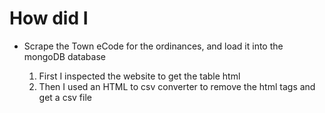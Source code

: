 # How did I

* Scrape the Town eCode for the ordinances, and load it into the mongoDB database

  1. First I inspected the website to get the table html
  2. Then I used an HTML to csv converter to remove the html tags and get a csv file
  